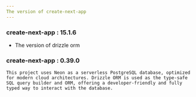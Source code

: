 ```yaml
---
The version of create-next-app
---
```

### create-next-app : 15.1.6



* The version of drizzle orm

### create-next-app : 0.39.0

`This project uses Neon as a serverless PostgreSQL database, optimized for modern cloud architectures. Drizzle ORM is used as the type-safe SQL query builder and ORM, offering a developer-friendly and fully typed way to interact with the database.`